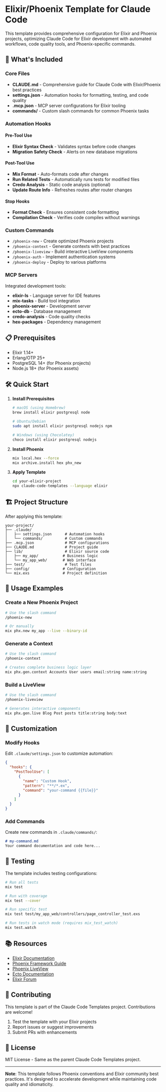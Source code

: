 # Elixir/Phoenix Template for Claude Code

This template provides comprehensive configuration for Elixir and Phoenix projects, optimizing Claude Code for Elixir development with automated workflows, code quality tools, and Phoenix-specific commands.

## 🚀 What's Included

### Core Files
- **CLAUDE.md** - Comprehensive guide for Claude Code with Elixir/Phoenix best practices
- **settings.json** - Automation hooks for formatting, testing, and code quality
- **.mcp.json** - MCP server configurations for Elixir tooling
- **commands/** - Custom slash commands for common Phoenix tasks

### Automation Hooks

#### Pre-Tool Use
- **Elixir Syntax Check** - Validates syntax before code changes
- **Migration Safety Check** - Alerts on new database migrations

#### Post-Tool Use  
- **Mix Format** - Auto-formats code after changes
- **Run Related Tests** - Automatically runs tests for modified files
- **Credo Analysis** - Static code analysis (optional)
- **Update Route Info** - Refreshes routes after router changes

#### Stop Hooks
- **Format Check** - Ensures consistent code formatting
- **Compilation Check** - Verifies code compiles without warnings

### Custom Commands

- `/phoenix-new` - Create optimized Phoenix projects
- `/phoenix-context` - Generate contexts with best practices
- `/phoenix-liveview` - Build interactive LiveView components
- `/phoenix-auth` - Implement authentication systems
- `/phoenix-deploy` - Deploy to various platforms

### MCP Servers

Integrated development tools:
- **elixir-ls** - Language server for IDE features
- **mix-tasks** - Build tool integration
- **phoenix-server** - Development server
- **ecto-db** - Database management
- **credo-analysis** - Code quality checks
- **hex-packages** - Dependency management

## 📋 Prerequisites

- Elixir 1.14+ 
- Erlang/OTP 25+
- PostgreSQL 14+ (for Phoenix projects)
- Node.js 18+ (for Phoenix assets)

## 🛠️ Quick Start

1. **Install Prerequisites**
   ```bash
   # macOS (using Homebrew)
   brew install elixir postgresql node

   # Ubuntu/Debian
   sudo apt install elixir postgresql nodejs npm

   # Windows (using Chocolatey)
   choco install elixir postgresql nodejs
   ```

2. **Install Phoenix**
   ```bash
   mix local.hex --force
   mix archive.install hex phx_new
   ```

3. **Apply Template**
   ```bash
   cd your-elixir-project
   npx claude-code-templates --language elixir
   ```

## 🏗️ Project Structure

After applying this template:

```
your-project/
├── .claude/
│   ├── settings.json      # Automation hooks
│   └── commands/          # Custom commands
├── .mcp.json              # MCP configurations
├── CLAUDE.md              # Project guide
├── lib/                   # Elixir source code
│   ├── my_app/           # Business logic
│   └── my_app_web/       # Web interface
├── test/                  # Test files
├── config/               # Configuration
└── mix.exs               # Project definition
```

## 🎯 Usage Examples

### Create a New Phoenix Project
```bash
# Use the slash command
/phoenix-new

# Or manually
mix phx.new my_app --live --binary-id
```

### Generate a Context
```bash
# Use the slash command
/phoenix-context

# Creates complete business logic layer
mix phx.gen.context Accounts User users email:string name:string
```

### Build a LiveView
```bash
# Use the slash command  
/phoenix-liveview

# Generates interactive components
mix phx.gen.live Blog Post posts title:string body:text
```

## 🔧 Customization

### Modify Hooks
Edit `.claude/settings.json` to customize automation:

```json
{
  "hooks": {
    "PostToolUse": [
      {
        "name": "Custom Hook",
        "pattern": "**/*.ex",
        "command": "your-command {{file}}"
      }
    ]
  }
}
```

### Add Commands
Create new commands in `.claude/commands/`:
```markdown
# my-command.md
Your command documentation and code here...
```

## 🧪 Testing

The template includes testing configurations:

```bash
# Run all tests
mix test

# Run with coverage
mix test --cover

# Run specific test
mix test test/my_app_web/controllers/page_controller_test.exs

# Run tests in watch mode (requires mix_test_watch)
mix test.watch
```

## 📚 Resources

- [Elixir Documentation](https://elixir-lang.org/docs.html)
- [Phoenix Framework Guide](https://hexdocs.pm/phoenix/overview.html)
- [Phoenix LiveView](https://hexdocs.pm/phoenix_live_view)
- [Ecto Documentation](https://hexdocs.pm/ecto)
- [Elixir Forum](https://elixirforum.com)

## 🤝 Contributing

This template is part of the Claude Code Templates project. Contributions are welcome!

1. Test the template with your Elixir projects
2. Report issues or suggest improvements
3. Submit PRs with enhancements

## 📄 License

MIT License - Same as the parent Claude Code Templates project.

---

**Note**: This template follows Phoenix conventions and Elixir community best practices. It's designed to accelerate development while maintaining code quality and idiomaticity.